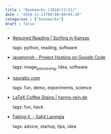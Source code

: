 ```yaml
---
title : "Bookmarks [2010/11/21]"
date : "2010-11-21T00:00:00+05:30"
categories : ["bookmarks"]
draft : false
---
```


-   [Required Reading | Surfing in Kansas](http://ericholscher.com/blog/2010/nov/17/required-reading/)

    tags: python, reading, software

<!--listend-->

-   [javamorph - Project Hosting on Google Code](http://code.google.com/p/javamorph/)

    tags: image<sub>processing</sub>, idea, software

<!--listend-->

-   [gaurabc.com](http://gaurabc.com/visualizing_microwaves_in_a_microwave_oven)

    tags: fun, demo, experiments, science

<!--listend-->

-   [LaTeX Coffee Stains | hanno-rein.de](http://hanno-rein.de/archives/349)

    tags: fun, hack

<!--listend-->

-   [Faking it. - Sahil Lavingia](http://sahillavingia.com/blog/2010/11/19/faking-it/)

    tags: advice, startup, tips, idea
